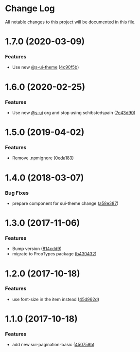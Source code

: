 # Change Log

All notable changes to this project will be documented in this file.

# 1.7.0 (2020-03-09)


### Features

* Use new [@s-ui-theme](https://github.com/s-ui-theme) ([4c90f5b](https://github.com/SUI-Components/schibsted-spain-components/commit/4c90f5bf1cdf36925b9256a9c2c81f172b568ba5))



# 1.6.0 (2020-02-25)


### Features

* Use new [@s-ui](https://github.com/s-ui) org and stop using schibstedspain ([7e43d90](https://github.com/SUI-Components/schibsted-spain-components/commit/7e43d9009f2c0aa315be4621c7537b228046fccb))



# 1.5.0 (2019-04-02)


### Features

* Remove .npmignore ([0eda183](https://github.com/SUI-Components/schibsted-spain-components/commit/0eda183f4ef323d49673753414e9dcdcde779eea))



# 1.4.0 (2018-03-07)


### Bug Fixes

* prepare component for sui-theme change ([a58e387](https://github.com/SUI-Components/schibsted-spain-components/commit/a58e387074e442226a72d75012759931fd71ae06))



# 1.3.0 (2017-11-06)


### Features

* Bump version ([814cdd9](https://github.com/SUI-Components/schibsted-spain-components/commit/814cdd9995a686de35d8ae2663403d0d592b3008))
* migrate to PropTypes package ([b430432](https://github.com/SUI-Components/schibsted-spain-components/commit/b4304321da1948b9cce6bf119d87534c3eeb69a7))



# 1.2.0 (2017-10-18)


### Features

* use font-size in the item instead ([45d962d](https://github.com/SUI-Components/schibsted-spain-components/commit/45d962db0f7b83e20168d83e5c9e29c3b9f25d5a))



# 1.1.0 (2017-10-18)


### Features

* add new sui-pagination-basic ([450758b](https://github.com/SUI-Components/schibsted-spain-components/commit/450758ba36a18ea5cd00e7b923294e1bc868fedb))



